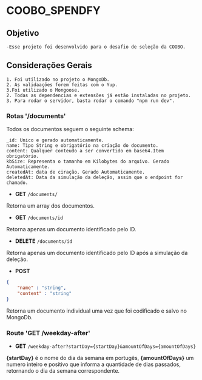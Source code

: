 # COOBO_SPENDFY

## Objetivo
    -Esse projeto foi desenvolvido para o desafio de seleção da COOBO.
    
## Considerações Gerais
	
	1. Foi utilizado no projeto o MongoDb.
	2. As validaações forem feitas com o Yup.
	3.Foi utilizado o Mongoose.
	2. Todas as dependencias e extensões já estão instaladas no projeto.
	3. Para rodar o servidor, basta rodar o comando "npm run dev".

### Rotas '/documents'

Todos os documentos seguem o seguinte schema:
```
_id: Unico e gerado automaticamente.
name: Tipo String e obrigatório na criação do documento.
content: Qualquer conteudo a ser convertido em base64.Item obrigatório.
kbSize: Representa o tamanho em Kilobytes do arquivo. Gerado Automaticamente.
createdAt: data de ciração. Gerado Automaticamente.
deletedAt: Data da simulação da deleção, assim que o endpoint for chamado.
```

* **GET** `/documents/`

Retorna um array dos documentos.


* **GET** `/documents/id`

Retorna apenas um documento identificado pelo ID.


* **DELETE** `/documents/id`

Retorna apenas um documento identificado pelo ID após a simulação da deleção.


* **POST**

```json
{
    "name" : "string",
    "content" : "string"
}
```

Retorna um documento individual uma vez que foi codificado e salvo no MongoDb.


### Route 'GET /weekday-after'

* **GET** `/weekday-after?startDay={startDay}&amountOfDays={amountOfDays}`

 **{startDay}** é o nome do dia da semana em portugês, **{amountOfDays}** um numero inteiro e positivo que informa a quantidade de dias passados, retornando o dia da semana correspondente.